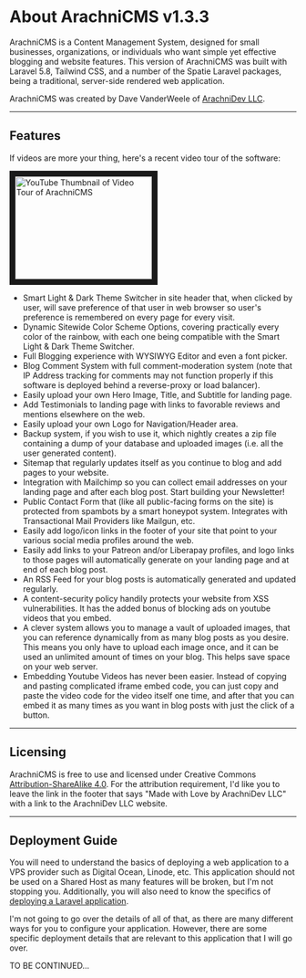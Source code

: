 # About ArachniCMS v1.3.3

ArachniCMS is a Content Management System, designed for small businesses, organizations, or individuals who want simple yet effective blogging and website features. This version of ArachniCMS was built with Laravel 5.8, Tailwind CSS, and a number of the Spatie Laravel packages, being a traditional, server-side rendered web application.

ArachniCMS was created by Dave VanderWeele of [ArachniDev LLC](https://arachni.dev). 

---

## Features

If videos are more your thing, here's a recent video tour of the software:

<a href="http://www.youtube.com/watch?feature=player_embedded&v=pIgI5VkQEy8
" target="_blank"><img src="http://img.youtube.com/vi/pIgI5VkQEy8/0.jpg" 
alt="YouTube Thumbnail of Video Tour of ArachniCMS" width="240" height="180" border="10" /></a>

+ Smart Light & Dark Theme Switcher in site header that, when clicked by user, will save preference of that user in web browser so user's preference is remembered on every page for every visit.
+ Dynamic Sitewide Color Scheme Options, covering practically every color of the rainbow, with each one being compatible with the Smart Light & Dark Theme Switcher.
+ Full Blogging experience with WYSIWYG Editor and even a font picker.
+ Blog Comment System with full comment-moderation system (note that IP Address tracking for comments may not function properly if this software is deployed behind a reverse-proxy or load balancer).
+ Easily upload your own Hero Image, Title, and Subtitle for landing page.
+ Add Testimonials to landing page with links to favorable reviews and mentions elsewhere on the web.
+ Easily upload your own Logo for Navigation/Header area.
+ Backup system, if you wish to use it, which nightly creates a zip file containing a dump of your database and uploaded images (i.e. all the user generated content).
+ Sitemap that regularly updates itself as you continue to blog and add pages to your website.
+ Integration with Mailchimp so you can collect email addresses on your landing page and after each blog post. Start building your Newsletter!
+ Public Contact Form that (like all public-facing forms on the site) is protected from spambots by a smart honeypot system. Integrates with Transactional Mail Providers like Mailgun, etc.
+ Easily add logo/icon links in the footer of your site that point to your various social media profiles around the web.
+ Easily add links to your Patreon and/or Liberapay profiles, and logo links to those pages will automatically generate on your landing page and at end of each blog post.
+ An RSS Feed for your blog posts is automatically generated and updated regularly.
+ A content-security policy handily protects your website from XSS vulnerabilities. It has the added bonus of blocking ads on youtube videos that you embed.
+ A clever system allows you to manage a vault of uploaded images, that you can reference dynamically from as many blog posts as you desire. This means you only have to upload each image once, and it can be used an unlimited amount of times on your blog. This helps save space on your web server.
+ Embedding Youtube Videos has never been easier. Instead of copying and pasting complicated iframe embed code, you can just copy and paste the video code for the video itself one time, and after that you can embed it as many times as you want in blog posts with just the click of a button.
---

## Licensing

ArachniCMS is free to use and licensed under Creative Commons [Attribution-ShareAlike 4.0](https://creativecommons.org/licenses/by-sa/4.0/). For the attribution requirement, I'd like you to leave the link in the footer that says "Made with Love by ArachniDev LLC" with a link to the ArachniDev LLC website. 

---

## Deployment Guide

You will need to understand the basics of deploying a web application to a VPS provider such as Digital Ocean, Linode, etc. This application should not be used on a Shared Host as many features will be broken, but I'm not stopping you. Additionally, you will also need to know the specifics of [deploying a Laravel application](https://laravel.com/docs/5.8).

I'm not going to go over the details of all of that, as there are many different ways for you to configure your application. However, there are some specific deployment details that are relevant to this application that I will go over.

TO BE CONTINUED...